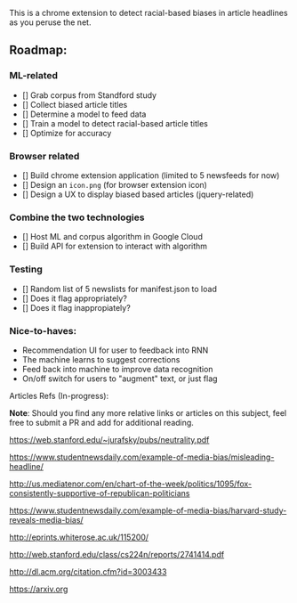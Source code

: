 This is a chrome extension to detect racial-based biases in article headlines as you peruse the net.

## Roadmap:

### ML-related

- [] Grab corpus from Standford study
- [] Collect biased article titles
- [] Determine a model to feed data
- [] Train a model to detect racial-based article titles
- [] Optimize for accuracy

### Browser related

- [] Build chrome extension application (limited to 5 newsfeeds for now)
- [] Design an `icon.png` (for browser extension icon)
- [] Design a UX to display biased based articles (jquery-related)

### Combine the two technologies

- [] Host ML and corpus algorithm in Google Cloud
- [] Build API for extension to interact with algorithm 

### Testing
- [] Random list of 5 newslists for manifest.json to load 
- [] Does it flag appropriately?
- [] Does it flag inappropiately?

### Nice-to-haves:

* Recommendation UI for user to feedback into RNN
* The machine learns to suggest corrections
* Feed back into machine to improve data recognition
* On/off switch for users to "augment" text, or just flag

Articles Refs (In-progress):

__Note__: Should you find any more relative links or articles on this subject, feel free to submit a PR and add for additional reading.

https://web.stanford.edu/~jurafsky/pubs/neutrality.pdf

https://www.studentnewsdaily.com/example-of-media-bias/misleading-headline/

http://us.mediatenor.com/en/chart-of-the-week/politics/1095/fox-consistently-supportive-of-republican-politicians

https://www.studentnewsdaily.com/example-of-media-bias/harvard-study-reveals-media-bias/

http://eprints.whiterose.ac.uk/115200/

http://web.stanford.edu/class/cs224n/reports/2741414.pdf

http://dl.acm.org/citation.cfm?id=3003433

https://arxiv.org
